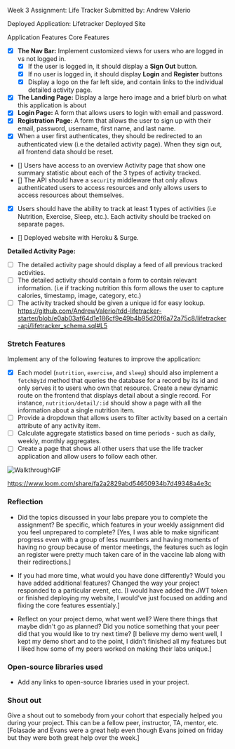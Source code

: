 Week 3 Assignment: Life Tracker
Submitted by: Andrew Valerio

Deployed Application: Lifetracker Deployed Site

Application Features
Core Features
- [X] **The Nav Bar:** Implement customized views for users who are logged in vs not logged in.
  - [X] If the user is logged in, it should display a **Sign Out** button. 
  - [X] If no user is logged in, it should display **Login** and **Register** buttons
  - [X] Display a logo on the far left side, and contain links to the individual detailed activity page. 
- [X] **The Landing Page:** Display a large hero image and a brief blurb on what this application is about
- [X] **Login Page:** A form that allows users to login with email and password.
- [X] **Registration Page:** A form that allows the user to sign up with their email, password, username, first name, and last name.
- [X] When a user first authenticates, they should be redirected to an authenticated view (i.e the detailed activity page). When they sign out, all frontend data should be reset.
- [] Users have access to an overview Activity page that show one summary statistic about each of the 3 types of activity tracked.
- [] The API should have a `security` middleware that only allows authenticated users to access resources and only allows users to access resources about themselves. 
- [X] Users should have the ability to track at least **1** types of activities (i.e Nutrition, Exercise, Sleep, etc.). Each activity should be tracked on separate pages.
- [] Deployed website with Heroku & Surge. 

**Detailed Activity Page:**
- [ ] The detailed activity page should display a feed of all previous tracked activities.
- [ ] The detailed activity should contain a form to contain relevant information. (i.e if tracking nutrition this form allows the user to capture calories, timestamp, image, category, etc.) 
- [ ] The activity tracked should be given a unique id for easy lookup. 
https://github.com/AndrewValerio/tdd-lifetracker-starter/blob/e0ab03af64d1e186cf9e49b4b95d20f6a72a75c8/lifetracker-api/lifetracker_schema.sql#L5
### Stretch Features

Implement any of the following features to improve the application:
- [X] Each model (`nutrition`, `exercise`, and `sleep`) should also implement a `fetchById` method that queries the database for a record by its id and only serves it to users who own that resource. Create a new dynamic route on the frontend that displays detail about a single record. For instance, `nutrition/detail/:id` should show a page with all the information about a single nutrition item.
- [ ] Provide a dropdown that allows users to filter activity based on a certain attribute of any activity item.
- [ ] Calculate aggregate statistics based on time periods - such as daily, weekly, monthly aggregates.
- [ ] Create a page that shows all other users that use the life tracker application and allow users to follow each other.

![WalkthroughGIF](http://g.recordit.co/d1uV6QBYx6.gif)

https://www.loom.com/share/fa2a2829abd54650934b7d49348a4e3c


### Reflection

* Did the topics discussed in your labs prepare you to complete the assignment? Be specific, which features in your weekly assignment did you feel unprepared to complete?
[Yes, I was able to make significant progress even with a group of less nuumbers and having moments of having no group because of mentor meetings, the features such as login an register were pretty much taken care of in the vaccine lab along with their redirections.]

* If you had more time, what would you have done differently? Would you have added additional features? Changed the way your project responded to a particular event, etc.
[I would have added the JWT token or finished deploying my website, I would've just focused on adding and fixing the core features essentialy.]
* Reflect on your project demo, what went well? Were there things that maybe didn't go as planned? Did you notice something that your peer did that you would like to try next time?
[I believe my demo went well, I kept my demo short and to the point, I didn't finished all my features but I liked how some of my peers worked on making their labs unique.]


### Open-source libraries used

- Add any links to open-source libraries used in your project.

### Shout out

Give a shout out to somebody from your cohort that especially helped you during your project. This can be a fellow peer, instructor, TA, mentor, etc.
[Folasade and Evans were a great help even though Evans joined on friday but they were both great help over the week.]
